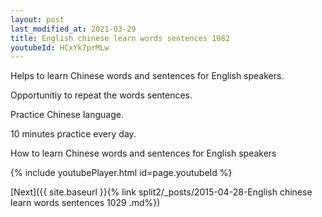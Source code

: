 ```yaml
---
layout: post
last_modified_at: 2021-03-29
title: English chinese learn words sentences 1082 
youtubeId: HCxYk7prMLw
---
```

 
 
Helps to learn Chinese words and sentences for English speakers.

Opportunitiy to repeat the words sentences. 

Practice Chinese language. 
 
10 minutes practice every day. 
 
How to learn Chinese words and sentences for English speakers 
 
{% include youtubePlayer.html id=page.youtubeId %}
 
 
[Next]({{ site.baseurl }}{% link  split2/_posts/2015-04-28-English chinese learn words sentences 1029 .md%})
 
